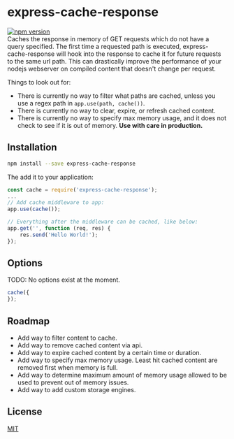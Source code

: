# express-cache-response
[![npm version](https://badge.fury.io/js/express-cache-response.svg)](https://badge.fury.io/js/express-cache-response)<br>
Caches the response in memory of GET requests which do not have a query specified. The first time a requested path is executed, express-cache-response will hook into the response to cache it for future requests to the same url path. This can drastically improve the performance of your nodejs webserver on compiled content that doesn't change per request.<br>

Things to look out for:
 * There is currently no way to filter what paths are cached, unless you use a regex path in `app.use(path, cache())`.
 * There is currently no way to clear, expire, or refresh cached content.
 * There is currently no way to specify max memory usage, and it does not check to see if it is out of memory. <b>Use with care in production.</b>

## Installation
```bash
npm install --save express-cache-response
```
The add it to your application:
```javascript
const cache = require('express-cache-response');
...
// Add cache middleware to app:
app.use(cache());

// Everything after the middleware can be cached, like below:
app.get('', function (req, res) {
    res.send('Hello World!');
});
```

## Options
TODO: No options exist at the moment.
```javascript
cache({
});
```

## Roadmap
 * Add way to filter content to cache.
 * Add way to remove cached content via api.
 * Add way to expire cached content by a certain time or duration.
 * Add way to specify max memory usage. Least hit cached content are removed first when memory is full.
 * Add way to determine maximum amount of memory usage allowed to be used to prevent out of memory issues.
 * Add way to add custom storage engines.

## License
[MIT](https://raw.githubusercontent.com/Dillonu/express-cache-response/master/LICENSE)
